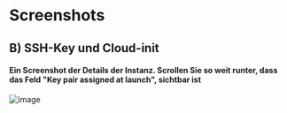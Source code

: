 # Screenshots


## B) SSH-Key und Cloud-init

#### Ein Screenshot der Details der Instanz. Scrollen Sie so weit runter, dass das Feld "Key pair assigned at launch", sichtbar ist

![image](https://github.com/user-attachments/assets/417f5d17-e66d-40f3-9a24-94dbbefd9d72)

